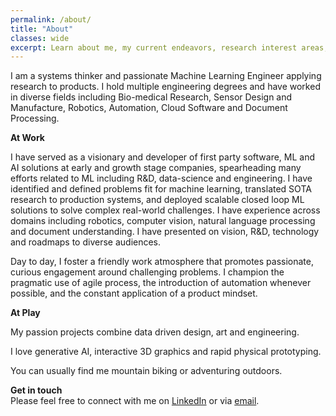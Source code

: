 ```yaml
---
permalink: /about/
title: "About"
classes: wide
excerpt: Learn about me, my current endeavors, research interest areas, and the motive behind this personal blog.
---
```


I am a systems thinker and passionate Machine Learning Engineer applying research to products. I hold multiple engineering degrees and have worked in diverse fields including Bio-medical Research, Sensor Design and Manufacture, Robotics, Automation, Cloud Software and Document Processing.

**At Work**

I have served as a visionary and developer of first party software, ML and AI solutions at early and growth stage companies, spearheading many efforts related to ML including R&D, data-science and engineering. I have identified and defined problems fit for machine learning, translated SOTA research to production systems, and deployed scalable closed loop ML solutions to solve complex real-world challenges. I have experience across domains including robotics, computer vision, natural language processing and document understanding. I have presented on vision, R&D, technology and roadmaps to diverse audiences.

Day to day, I foster a friendly work atmosphere that promotes passionate, curious engagement around challenging problems. I champion the pragmatic use of agile process, the introduction of automation whenever possible, and the constant application of a product mindset.

**At Play**

My passion projects combine data driven design, art and engineering.

I love generative AI, interactive 3D graphics and rapid physical prototyping.

You can usually find me mountain biking or adventuring outdoors.

**Get in touch**  
Please feel free to connect with me on [LinkedIn](https://www.linkedin.com/in/david-young-09509210a) or via [email](mailto:david@questionablyartificial.com).
